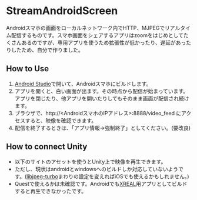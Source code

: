 # StreamAndroidScreen

Androidスマホの画面をローカルネットワーク内でHTTP、MJPEGでリアルタイム配信するものです。スマホ画面をシェアするアプリはzoomをはじめとしてたくさんあるのですが、専用アプリを使うため拡張性が低かったり、遅延があったりしたため、自分で作りました。

## How to Use
1. [Android Studio](https://developer.android.com/studio)で開いて、Androidスマホにビルドします。
2. アプリを開くと、白い画面が出ます。その時点から配信が始まっています。アプリを閉じたり、他アプリを開いたりしてもそのまま画面が配信され続けます。
3. ブラウザで、http://<AndroidスマホのIPアドレス>:8888/video_feed にアクセスすると、映像を確認できます。
4. 配信を終了するときは、「アプリ情報→強制終了」としてください。(要改良)

## How to connect Unity
* 以下のサイトのアセットを使うとUnity上で映像を再生できます。
* ただし、現状はandroidとwindowsへのビルドしか対応していないようです。([libjpeg-turbo](https://libjpeg-turbo.virtualgl.org/)まわりの設定を変えればiOSでも使えるかもしれません。)
* Questで使えるかは未確認です。Androidでも[XREAL](https://www.xreal.com/)用アプリとしてビルドすると再生できなかったです。
